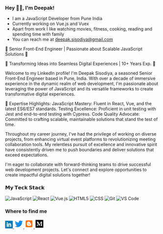 ### Hey 👋🏽, I'm Deepak!

- I am a JavaScript Developer from Pune India
- Currently working on Vue.js and Vuex
- Apart from work I like watching movies, fitness, cooking, reading and spending time with family
- You can reach me at deepak.sisodiya@gmail.com

🚀 Senior Front-End Engineer | Passionate about Scalable JavaScript Solutions 🚀

🌟 Transforming Ideas into Seamless Digital Experiences | 10+ Years Exp. 🌟

Welcome to my LinkedIn profile! I'm Deepak Sisodiya, a seasoned Senior Front-End Engineer based in Pune, India. With over a decade of immersive experience in the dynamic realm of web development, I'm passionate about leveraging the power of JavaScript and its versatile frameworks to create transformative digital experiences.

🔧 Expertise Highlights:
JavaScript Mastery: Fluent in React, Vue, and the latest ES6/ES7 standards.
Testing Excellence: Proficient in unit testing with Jest and end-to-end testing with Cypress.
Code Quality Advocate: Committed to crafting scalable, maintainable solutions that stand the test of time.

Throughout my career journey, I've had the privilege of working on diverse projects, from enhancing virtual event platforms to revolutionizing meeting collaboration tools. My relentless pursuit of excellence and innovative spirit have consistently driven me to push boundaries and deliver solutions that exceed expectations.

I'm eager to collaborate with forward-thinking teams to drive successful web development projects. Let's connect and explore opportunities to create impactful digital solutions together!

### 𝗠𝘆 𝗧𝗲𝗰𝗸 𝗦𝘁𝗮𝗰𝗸
![JavaScript](https://img.shields.io/badge/-JavaScript-%23F7DF1C?style=flat-square&logo=javascript&logoColor=000000&labelColor=%23F7DF1C&color=%23FFCE5A)
![React](https://img.shields.io/badge/-React-%23282C34?style=flat-square&logo=react)
![Vue.js](https://img.shields.io/badge/-Vue.js-%232c3e50?style=flat-square&logo=Vue.js)
![HTML5](https://img.shields.io/badge/-HTML5-%23E44D27?style=flat-square&logo=html5&logoColor=ffffff)
![CSS](https://img.shields.io/badge/-CSS-%23E44D27?style=flat-square&logo=css3&logoColor=ffffff)
![Git](https://img.shields.io/badge/-Git-%23F05032?style=flat-square&logo=git&logoColor=%23ffffff)
![VS Code](https://img.shields.io/badge/-VSCode-%23007ACC?style=flat-square&logo=visual-studio-code)

### Where to find me
<p>
  <a href="https://www.linkedin.com/in/deepaksisodiya/" target="_blank">
    <img height="25" src="https://github.com/deepaksisodiya/deepaksisodiya/blob/master/linkedin.png?raw=true">
  </a>
  <a href="https://twitter.com/deepaksisodiya" target="_blank">
    <img height="30" src="https://github.com/deepaksisodiya/deepaksisodiya/blob/master/icons8-twitter-48.png?raw=true">
  </a>
  <a href="http://nothingbeyondjavascript.blogspot.com" target="_blank">
    <img height="30" src="https://github.com/deepaksisodiya/deepaksisodiya/blob/master/icons8-blogger-48.png?raw=true">
  </a>
  <a href="https://medium.com/@deepaksisodiya" target="_blank">
    <img height="30" src="https://github.com/deepaksisodiya/deepaksisodiya/blob/master/icons8-medium-monogram-50.png?raw=true">
  </a>
</p>
